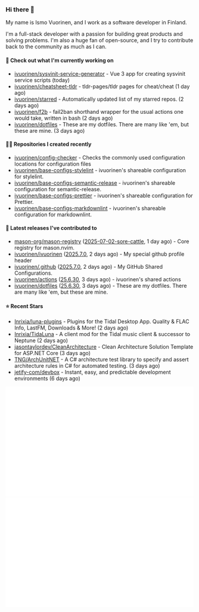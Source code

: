 
### Hi there 👋

My name is Ismo Vuorinen, and I work as a software developer in Finland.

I'm a full-stack developer with a passion for building great products and solving problems.
I'm also a huge fan of open-source, and I try to contribute back to the community as much as I can.

#### 👷 Check out what I'm currently working on

- [ivuorinen/sysvinit-service-generator](https://github.com/ivuorinen/sysvinit-service-generator) - Vue 3 app for creating sysvinit service scripts (today)
- [ivuorinen/cheatsheet-tldr](https://github.com/ivuorinen/cheatsheet-tldr) - tldr-pages/tldr pages for cheat/cheat (1 day ago)
- [ivuorinen/starred](https://github.com/ivuorinen/starred) - Automatically updated list of my starred repos. (2 days ago)
- [ivuorinen/f2b](https://github.com/ivuorinen/f2b) - fail2ban shorthand wrapper for the usual actions one would take, written in bash (2 days ago)
- [ivuorinen/dotfiles](https://github.com/ivuorinen/dotfiles) - These are my dotfiles. There are many like &#39;em, but these are mine. (3 days ago)

#### 👨‍💻 Repositories I created recently

- [ivuorinen/config-checker](https://github.com/ivuorinen/config-checker) - Checks the commonly used configuration locations for configuration files
- [ivuorinen/base-configs-stylelint](https://github.com/ivuorinen/base-configs-stylelint) - ivuorinen&#39;s shareable configuration for stylelint.
- [ivuorinen/base-configs-semantic-release](https://github.com/ivuorinen/base-configs-semantic-release) - ivuorinen&#39;s shareable configuration for semantic-release.
- [ivuorinen/base-configs-prettier](https://github.com/ivuorinen/base-configs-prettier) - ivuorinen&#39;s shareable configuration for Prettier.
- [ivuorinen/base-configs-markdownlint](https://github.com/ivuorinen/base-configs-markdownlint) - ivuorinen&#39;s shareable configuration for markdownlint.

#### 🚀 Latest releases I've contributed to

- [mason-org/mason-registry](https://github.com/mason-org/mason-registry) ([2025-07-02-sore-cattle](https://github.com/mason-org/mason-registry/releases/tag/2025-07-02-sore-cattle), 1 day ago) - Core registry for mason.nvim.
- [ivuorinen/ivuorinen](https://github.com/ivuorinen/ivuorinen) ([2025.7.0](https://github.com/ivuorinen/ivuorinen/releases/tag/2025.7.0), 2 days ago) - My special github profile header
- [ivuorinen/.github](https://github.com/ivuorinen/.github) ([2025.7.0](https://github.com/ivuorinen/.github/releases/tag/2025.7.0), 2 days ago) - My GitHub Shared Configurations.
- [ivuorinen/actions](https://github.com/ivuorinen/actions) ([25.6.30](https://github.com/ivuorinen/actions/releases/tag/25.6.30), 3 days ago) - ivuorinen&#39;s shared actions
- [ivuorinen/dotfiles](https://github.com/ivuorinen/dotfiles) ([25.6.30](https://github.com/ivuorinen/dotfiles/releases/tag/25.6.30), 3 days ago) - These are my dotfiles. There are many like &#39;em, but these are mine.

#### ⭐ Recent Stars

- [Inrixia/luna-plugins](https://github.com/Inrixia/luna-plugins) - Plugins for the Tidal Desktop App. Quality &amp; FLAC Info, LastFM, Downloads &amp; More!  (2 days ago)
- [Inrixia/TidaLuna](https://github.com/Inrixia/TidaLuna) - A client mod for the Tidal music client &amp; successor to Neptune (2 days ago)
- [jasontaylordev/CleanArchitecture](https://github.com/jasontaylordev/CleanArchitecture) - Clean Architecture Solution Template for ASP.NET Core (3 days ago)
- [TNG/ArchUnitNET](https://github.com/TNG/ArchUnitNET) - A C# architecture test library to specify and assert architecture rules in C# for automated testing. (3 days ago)
- [jetify-com/devbox](https://github.com/jetify-com/devbox) - Instant, easy, and predictable development environments (6 days ago)



<picture>
  <source srcset="https://raw.githubusercontent.com/ivuorinen/github-stats/master/generated/overview.svg#gh-dark-mode-only" media="(prefers-color-scheme: dark)" />
  <img src="https://raw.githubusercontent.com/ivuorinen/github-stats/master/generated/overview.svg#gh-light-mode-only" alt="Overview of my activity" />
</picture>
<picture>
  <source srcset="https://raw.githubusercontent.com/ivuorinen/github-stats/master/generated/languages.svg#gh-dark-mode-only" media="(prefers-color-scheme: dark)" />
  <img src="https://raw.githubusercontent.com/ivuorinen/github-stats/master/generated/languages.svg#gh-light-mode-only" alt="Languages I have been using" />
</picture>


